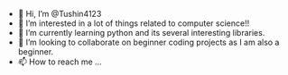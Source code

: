 - 👋 Hi, I’m @Tushin4123
- 👀 I’m interested in a lot of things related to computer science!!
- 🌱 I’m currently learning python and its several interesting libraries.
- 💞️ I’m looking to collaborate on beginner coding projects as I am also a beginner.
- 📫 How to reach me ...

<!---
Tushin4123/Tushin4123 is a ✨ special ✨ repository because its `README.md` (this file) appears on your GitHub profile.
You can click the Preview link to take a look at your changes.
--->
